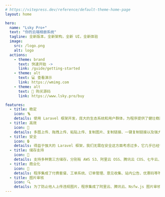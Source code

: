 ```yaml
---
# https://vitepress.dev/reference/default-theme-home-page
layout: home

hero:
  name: "Lsky Pro+"
  text: "你的云端相册系统"
  tagline: 全新版本，全新架构，全新 UI，全新体验
  image:
    src: /logo.png
    alt: logo
  actions:
    - theme: brand
      text: 快速开始 ->
      link: /guide/getting-started
    - theme: alt
      text: 💻 查看演示
      link: https://wmimg.com
    - theme: alt
      text: 🎁 购买源码
      link: https://www.lsky.pro/buy

features:
  - title: 稳定
    icon: 🪜
    details: 使用 Laravel 框架开发，庞大的生态系统和用户群体，为程序提供了健壮稳固的底层基础。
  - title: 高效
    icon: 🚀
    details: 多图上传、拖拽上传、粘贴上传、复制图片、复制链接、一键复制链接以及强大的图片处理、管理功能。
  - title: 安全
    icon: 🔒
    details: 得益于强大的 Laravel 框架，我们无需在安全这方面考虑过多，它几乎已经帮我们做好了一切。
  - title: 储存支持
    icon: 💾
    details: 支持多种第三方储存，分别有 AWS S3、阿里云 OSS、腾讯云 COS、七牛云、又拍云、SFTP、FTP、WebDav、Minio。
  - title: 商业化
    icon: 🪩
    details: 程序集成了付费套餐、工单系统、订单管理、意见收集、站内公告、优惠码等等，适配了支付宝、微信官方支付功能。
  - title: 图片审核
    icon: 🔍
    details: 为了防止他人上传违规图片，程序集成了阿里云、腾讯云、Nsfw.js 图片审核功能，可以选择发现违规图片后删除或直接拒绝上传。
---
```


<style>
:root {
  --vp-home-hero-name-color: transparent;
  --vp-home-hero-name-background: -webkit-linear-gradient(120deg, #bd34fe 30%, #41d1ff);

  --vp-home-hero-image-background-image: linear-gradient(-45deg, #bd34fe 50%, #47caff 50%);
  --vp-home-hero-image-filter: blur(110px);
}

@media (min-width: 640px) {
  :root {
    --vp-home-hero-image-filter: blur(130px);
  }
}

@media (min-width: 960px) {
  :root {
    --vp-home-hero-image-filter: blur(150px);
  }
}
</style>
